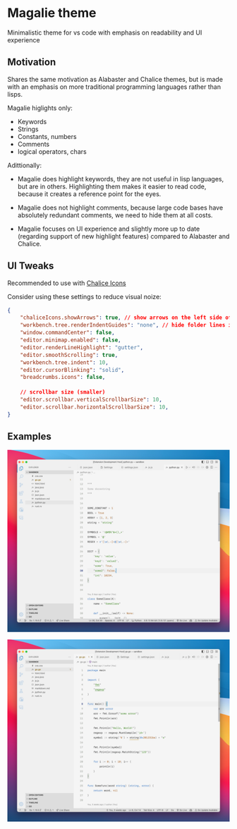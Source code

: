 # Magalie theme
Minimalistic theme for vs code with emphasis on readability and UI experience

## Motivation
Shares the same motivation as Alabaster and Chalice themes, but is made with an emphasis on more traditional programming languages rather than lisps.

Magalie higlights only:
- Keywords
- Strings
- Constants, numbers
- Comments
- logical operators, chars

Adittionally:
* Magalie does highlight keywords, they are not useful in lisp languages, but are in others. Highlighting them makes it easier to read code, because it creates a reference point for the eyes.

* Magalie does not highlight comments, because large code bases have absolutely redundant comments, we need to hide them at all costs.

* Magalie focuses on UI experience and slightly more up to date (regarding support of new highlight features) compared to Alabaster and Chalice.


## UI Tweaks
Recommended to use with [Chalice Icons](https://marketplace.visualstudio.com/items?itemName=artlaman.chalice-icon-theme)

Consider using these settings to reduce visual noize:
```json
{
    "chaliceIcons.showArrows": true, // show arrows on the left side of the explorer
    "workbench.tree.renderIndentGuides": "none", // hide folder lines in the explorer
    "window.commandCenter": false,
    "editor.minimap.enabled": false,
    "editor.renderLineHighlight": "gutter",
    "editor.smoothScrolling": true,
    "workbench.tree.indent": 10,
    "editor.cursorBlinking": "solid",
    "breadcrumbs.icons": false,

    // scrollbar size (smaller)
    "editor.scrollbar.verticalScrollbarSize": 10,
    "editor.scrollbar.horizontalScrollbarSize": 10,
}
```


## Examples
![Python](examples/default/python.jpeg)

![Golang](examples/default/golang.jpeg)

